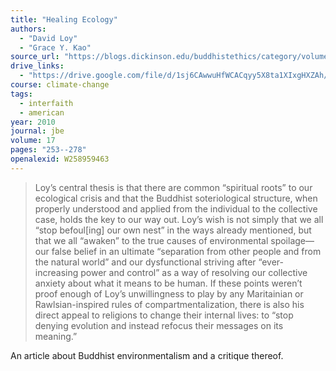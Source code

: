 ```yaml
---
title: "Healing Ecology"
authors:
  - "David Loy"
  - "Grace Y. Kao"
source_url: "https://blogs.dickinson.edu/buddhistethics/category/volume-17-2010/"
drive_links:
  - "https://drive.google.com/file/d/1sj6CAwwuHfWCACqyy5X8ta1XIxgHXZAh/view?usp=drivesdk"
course: climate-change
tags:
  - interfaith
  - american
year: 2010
journal: jbe
volume: 17
pages: "253--278"
openalexid: W258959463
---
```


> Loy’s central thesis is that there 
are common “spiritual roots” to our ecological crisis and that the Buddhist soteriological structure, when properly understood and applied
from the individual to the collective case, holds the key to our way out.
Loy’s wish is not simply that we all “stop befoul[ing] our own nest” in 
the ways already mentioned, but that we all “awaken” to the true causes 
of environmental spoilage—our false belief in an ultimate “separation 
from other people and from the natural world” and our dysfunctional 
striving after “ever-increasing power and control” as a way of resolving 
our collective anxiety about what it means to be human. If these points 
weren’t proof enough of Loy’s unwillingness to play by any Maritainian 
or Rawlsian-inspired rules of compartmentalization, there is also his direct appeal to religions to change their internal lives: to “stop denying 
evolution and instead refocus their messages on its meaning.”

An article about Buddhist environmentalism and a critique thereof.

